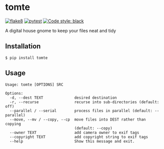 # tomte
[![flake8](https://github.com/ithuna/tomte/actions/workflows/flake8.yml/badge.svg)](https://github.com/ithuna/tomte/actions/workflows/flake8.yml) [![pytest](https://github.com/fosforics/tomte/actions/workflows/pytest.yml/badge.svg)](https://github.com/fosforics/tomte/actions/workflows/pytest.yml) [![Code style: black](https://img.shields.io/badge/code%20style-black-000000.svg)](https://github.com/psf/black)

A digital house gnome to keep your files neat and tidy

## Installation
`$ pip install tomte`

## Usage
```
Usage: tomte [OPTIONS] SRC

Options:
  -d, --dest TEXT              desired destination
  -r, --recurse                recurse into sub-directories (default: off)
  --parallel / --serial        process files in parallel (default: --parallel)
  --move, --mv / --copy, --cp  move files into DEST rather than copying
                               (default: --copy)
  --owner TEXT                 add camera owner to exif tags
  --copyright TEXT             add copyright string to exif tags
  --help                       Show this message and exit.
```
